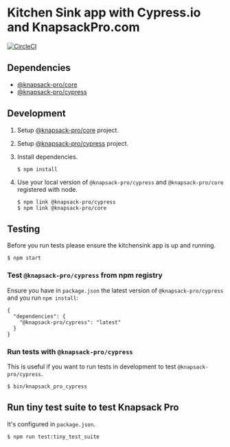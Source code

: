 # Kitchen Sink app with Cypress.io and KnapsackPro.com

[![CircleCI](https://circleci.com/gh/KnapsackPro/cypress-example-kitchensink/tree/knapsack-pro.svg?style=svg)](https://circleci.com/gh/KnapsackPro/cypress-example-kitchensink/tree/knapsack-pro)

## Dependencies

* [@knapsack-pro/core](https://github.com/KnapsackPro/knapsack-pro-core-js)
* [@knapsack-pro/cypress](https://github.com/KnapsackPro/knapsack-pro-cypress)

## Development

1. Setup [@knapsack-pro/core](https://github.com/KnapsackPro/knapsack-pro-core-js) project.

2. Setup [@knapsack-pro/cypress](https://github.com/KnapsackPro/knapsack-pro-cypress) project.

3. Install dependencies.

    ```
    $ npm install
    ```

3. Use your local version of `@knapsack-pro/cypress` and `@knapsack-pro/core` registered with node.

    ```
    $ npm link @knapsack-pro/cypress
    $ npm link @knapsack-pro/core
    ```

## Testing

Before you run tests please ensure the kitchensink app is up and running.

```
$ npm start
```

### Test `@knapsack-pro/cypress` from npm registry

Ensure you have in `package.json` the latest version of `@knapsack-pro/cypress` and you run `npm install`:

```
{
  "dependencies": {
    "@knapsack-pro/cypress": "latest"
  }
}
```

### Run tests with `@knapsack-pro/cypress`

This is useful if you want to run tests in development to test `@knapsack-pro/cypress`.

```
$ bin/knapsack_pro_cypress
```

## Run tiny test suite to test Knapsack Pro

It's configured in `package.json`.

```
$ npm run test:tiny_test_suite
```
